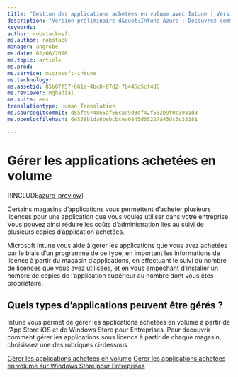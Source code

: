 ```yaml
---
title: "Gestion des applications achetées en volume avec Intune | Version préliminaire d’Intune Azure | Microsoft Docs"
description: "Version préliminaire d&quot;Intune Azure : Découvrez comment utiliser Intune pour gérer et surveiller votre utilisation des applications achetées en volume à partir de magasins."
keywords: 
author: robstackmsft
ms.author: robstack
manager: angrobe
ms.date: 02/06/2016
ms.topic: article
ms.prod: 
ms.service: microsoft-intune
ms.technology: 
ms.assetid: 85b07f57-661a-4bc8-87d2-7b446d5cf4d6
ms.reviewer: mghadial
ms.suite: ems
translationtype: Human Translation
ms.sourcegitcommit: d85fa974865af56cad9d3df42f562b9f0c3981d3
ms.openlocfilehash: 6e538b1da0bebcbcea6845d05227a45dc3c33181

---
```


# <a name="manage-volume-purchased-apps"></a>Gérer les applications achetées en volume

[!INCLUDE[azure_preview](../includes/azure_preview.md)]

Certains magasins d’applications vous permettent d’acheter plusieurs licences pour une application que vous voulez utiliser dans votre entreprise. Vous pouvez ainsi réduire les coûts d’administration liés au suivi de plusieurs copies d’application achetées.

Microsoft Intune vous aide à gérer les applications que vous avez achetées par le biais d’un programme de ce type, en important les informations de licence à partir du magasin d’applications, en effectuant le suivi du nombre de licences que vous avez utilisées, et en vous empêchant d’installer un nombre de copies de l’application supérieur au nombre dont vous êtes propriétaire.

## <a name="which-types-of-apps-can-you-manage"></a>Quels types d’applications peuvent être gérés ?

Intune vous permet de gérer les applications achetées en volume à partir de l’App Store iOS et de Windows Store pour Entreprises. Pour découvrir comment gérer les applications sous licence à partir de chaque magasin, choisissez une des rubriques ci-dessous :

[Gérer les applications achetées en volume](ios-vpp-apps.md)
[Gérer les applications achetées en volume sur Windows Store pour Entreprises](wsfb-apps.md)



<!--HONumber=Feb17_HO1-->


